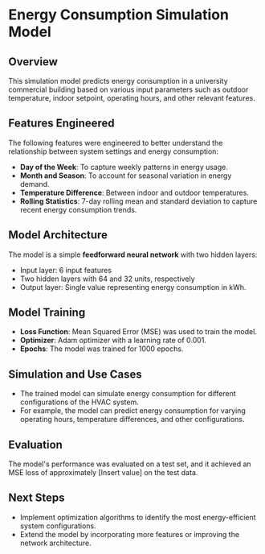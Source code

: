 # Energy Consumption Simulation Model

## Overview
This simulation model predicts energy consumption in a university commercial building based on various input parameters such as outdoor temperature, indoor setpoint, operating hours, and other relevant features.

## Features Engineered
The following features were engineered to better understand the relationship between system settings and energy consumption:
- **Day of the Week**: To capture weekly patterns in energy usage.
- **Month and Season**: To account for seasonal variation in energy demand.
- **Temperature Difference**: Between indoor and outdoor temperatures.
- **Rolling Statistics**: 7-day rolling mean and standard deviation to capture recent energy consumption trends.

## Model Architecture
The model is a simple **feedforward neural network** with two hidden layers:
- Input layer: 6 input features
- Two hidden layers with 64 and 32 units, respectively
- Output layer: Single value representing energy consumption in kWh.

## Model Training
- **Loss Function**: Mean Squared Error (MSE) was used to train the model.
- **Optimizer**: Adam optimizer with a learning rate of 0.001.
- **Epochs**: The model was trained for 1000 epochs.

## Simulation and Use Cases
- The trained model can simulate energy consumption for different configurations of the HVAC system.
- For example, the model can predict energy consumption for varying operating hours, temperature differences, and other configurations.

## Evaluation
The model's performance was evaluated on a test set, and it achieved an MSE loss of approximately [Insert value] on the test data.

## Next Steps
- Implement optimization algorithms to identify the most energy-efficient system configurations.
- Extend the model by incorporating more features or improving the network architecture.
